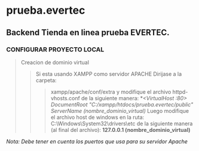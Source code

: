 # prueba.evertec
## Backend Tienda en linea prueba EVERTEC.

### CONFIGURAR PROYECTO LOCAL
>Creacion de dominio virtual
>>Si esta usando XAMPP como servidor APACHE Dirijase a la carpeta: 
>>>xampp/apache/conf/extra y modifique el archivo httpd-vhosts.conf de la siguiente manera:
**<VirtualHost *:80>
    DocumentRoot "C:/xampp/htdocs/prueba.evertec/public"
    ServerName (nombre_dominio_virtual)
</VirtualHost>**
>>Luego modifique el archivo host de windows en la ruta: 
>>>C:\Windows\System32\drivers\etc de la siguiente manera (al final del archivo):
**127.0.0.1      (nombre_dominio_virtual)**

*Nota: Debe tener en cuenta los puertos que usa para su servidor Apache*

